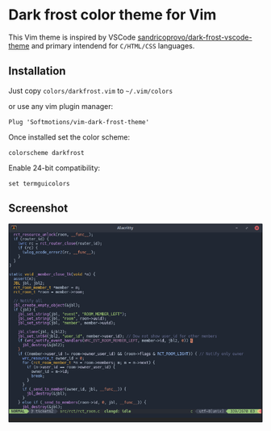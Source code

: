 # Dark frost color theme for Vim

This Vim theme is inspired by VSCode [sandricoprovo/dark-frost-vscode-theme](https://github.com/sandricoprovo/dark-frost-vscode-theme) and primary intendend for `C/HTML/CSS` languages.

## Installation

Just copy `colors/darkfrost.vim` to `~/.vim/colors`

or use any vim plugin manager:

```vim
Plug 'Softmotions/vim-dark-frost-theme'
```

Once installed set the color scheme:

```vim
colorscheme darkfrost
```

Enable 24-bit compatibility:

```vim
set termguicolors
```

## Screenshot

![screenshot](./screen.png)
